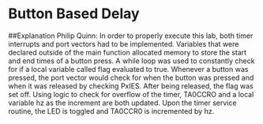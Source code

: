 # Button Based Delay

##Explanation
Philip Quinn: In order to properly execute this lab, both timer interrupts and port vectors had to be implemented. Variables that were declared outside of the main function allocated memory to store the start and end times of a button press. A while loop was used to constantly check for if a local variable called flag evaluated to true. Whenever a button was pressed, the port vector would check for when the button was pressed and when it was released by checking PxIES. After being released, the flag was set off. Using logic to check for overflow of the timer, TA0CCRO and a local variable hz as the increment are both updated. Upon the timer service routine, the LED is toggled and TA0CCR0 is incremented by hz.
